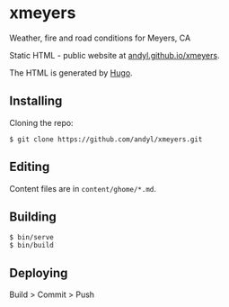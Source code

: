 # xmeyers

Weather, fire and road conditions for Meyers, CA

Static HTML - public website at [andyl.github.io/xmeyers](https://andyl.github.io/xmeyers).

The HTML is generated by [Hugo](https://gohugo.io).

## Installing

Cloning the repo:

```
$ git clone https://github.com/andyl/xmeyers.git 
```

## Editing

Content files are in `content/ghome/*.md`.

## Building

```
$ bin/serve
$ bin/build
```

## Deploying

Build > Commit > Push

